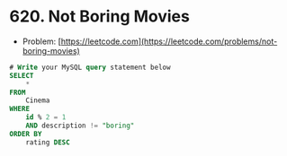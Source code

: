 # 620. Not Boring Movies

- Problem: [https://leetcode.com](https://leetcode.com/problems/not-boring-movies)

```sql
# Write your MySQL query statement below
SELECT
    *
FROM 
    Cinema
WHERE
    id % 2 = 1
    AND description != "boring"
ORDER BY
    rating DESC
```